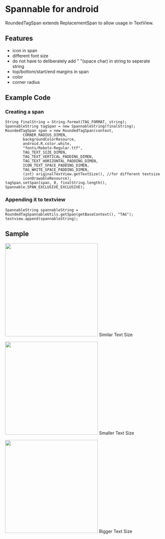 # Spannable for android

RoundedTagSpan extends ReplacementSpan to allow usage in TextView.

## Features
* icon in span
* different font size
* do not have to deliberately add " "(space char) in string to seperate string
* top/bottom/start/end margins in span
* color
* corner radius

## Example Code
### Creating a span
```
String finalString = String.format(TAG_FORMAT, string);
SpannableString tagSpan = new SpannableString(finalString);
RoundedTagSpan span = new RoundedTagSpan(context,
        CORNER_RADIUS_DIMEN,
        backgroundColorResource,
        android.R.color.white,
        "fonts/Roboto-Regular.ttf",
        TAG_TEXT_SIZE_DIMEN,
        TAG_TEXT_VERTICAL_PADDING_DIMEN,
        TAG_TEXT_HORIZONTAL_PADDING_DIMEN,
        ICON_TEXT_SPACE_PADDING_DIMEN,
        TAG_WHITE_SPACE_PADDING_DIMEN,
        (int) originalTextView.getTextSize(), //for different textsize
        iconDrawableResource);
tagSpan.setSpan(span, 0, finalString.length(), Spannable.SPAN_EXCLUSIVE_EXCLUSIVE);
```

### Appending it to textview
```
SpannableString spannableString = RoundedTagSpannableUtils.getSpan(getBaseContext(), "TAG");
textview.append(spannableString);
```

## Sample
<img src="https://github.com/vertigogarden/rounded-tag-span/blob/master/Screenshot_20161011-000028.png" width="300">   Similar Text Size

<img src="https://github.com/vertigogarden/rounded-tag-span/blob/master/Screenshot_20161011-000239.png" width="300">   Smaller Text Size

<img src="https://github.com/vertigogarden/rounded-tag-span/blob/master/Screenshot_20161011-000321.png" width="300">   Bigger Text Size

